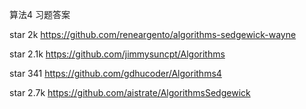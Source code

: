 算法4 习题答案

star 2k https://github.com/reneargento/algorithms-sedgewick-wayne

star 2.1k https://github.com/jimmysuncpt/Algorithms

star 341 https://github.com/gdhucoder/Algorithms4

star 2.7k https://github.com/aistrate/AlgorithmsSedgewick